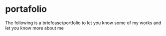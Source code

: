 # portafolio
The following is a briefcase/portfolio to let you know some of my works and let you know more about me
